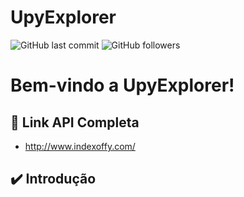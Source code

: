 # UpyExplorer

![GitHub last commit](https://img.shields.io/github/last-commit/UpyExplorer/UpyExplorer) 
![GitHub followers](https://img.shields.io/github/followers/UpyExplorer?label=UpyExplorer&style=social)

# Bem-vindo a UpyExplorer!

## 🚀 Link API Completa
- http://www.indexoffy.com/

## ✔️ Introdução

